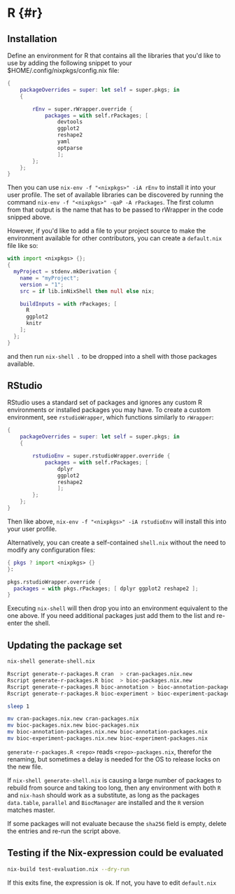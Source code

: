 # R {#r}

## Installation

Define an environment for R that contains all the libraries that you'd like to
use by adding the following snippet to your $HOME/.config/nixpkgs/config.nix file:

```nix
{
    packageOverrides = super: let self = super.pkgs; in
    {

        rEnv = super.rWrapper.override {
            packages = with self.rPackages; [
                devtools
                ggplot2
                reshape2
                yaml
                optparse
                ];
        };
    };
}
```

Then you can use `nix-env -f "<nixpkgs>" -iA rEnv` to install it into your user
profile. The set of available libraries can be discovered by running the
command `nix-env -f "<nixpkgs>" -qaP -A rPackages`. The first column from that
output is the name that has to be passed to rWrapper in the code snipped above.

However, if you'd like to add a file to your project source to make the
environment available for other contributors, you can create a `default.nix`
file like so:
```nix
with import <nixpkgs> {};
{
  myProject = stdenv.mkDerivation {
    name = "myProject";
    version = "1";
    src = if lib.inNixShell then null else nix;

    buildInputs = with rPackages; [
      R
      ggplot2
      knitr
    ];
  };
}
```
and then run `nix-shell .` to be dropped into a shell with those packages
available.

## RStudio

RStudio uses a standard set of packages and ignores any custom R
environments or installed packages you may have.  To create a custom
environment, see `rstudioWrapper`, which functions similarly to
`rWrapper`:

```nix
{
    packageOverrides = super: let self = super.pkgs; in
    {

        rstudioEnv = super.rstudioWrapper.override {
            packages = with self.rPackages; [
                dplyr
                ggplot2
                reshape2
                ];
        };
    };
}
```

Then like above, `nix-env -f "<nixpkgs>" -iA rstudioEnv` will install
this into your user profile.

Alternatively, you can create a self-contained `shell.nix` without the need to
modify any configuration files:

```nix
{ pkgs ? import <nixpkgs> {}
}:

pkgs.rstudioWrapper.override {
  packages = with pkgs.rPackages; [ dplyr ggplot2 reshape2 ];
}

```

Executing `nix-shell` will then drop you into an environment equivalent to the
one above. If you need additional packages just add them to the list and
re-enter the shell.

## Updating the package set

```bash
nix-shell generate-shell.nix

Rscript generate-r-packages.R cran  > cran-packages.nix.new
Rscript generate-r-packages.R bioc  > bioc-packages.nix.new
Rscript generate-r-packages.R bioc-annotation > bioc-annotation-packages.nix.new
Rscript generate-r-packages.R bioc-experiment > bioc-experiment-packages.nix.new

sleep 1

mv cran-packages.nix.new cran-packages.nix
mv bioc-packages.nix.new bioc-packages.nix
mv bioc-annotation-packages.nix.new bioc-annotation-packages.nix
mv bioc-experiment-packages.nix.new bioc-experiment-packages.nix
```

`generate-r-packages.R <repo>` reads  `<repo>-packages.nix`, therefor the renaming, but sometimes a delay is needed for the OS to release locks on the new file. 

If `nix-shell generate-shell.nix` is causing a large number of packages to rebuild from source and taking too long, then any environment with both `R` and `nix-hash` should work as a substitute, as long as the packages `data.table`, `parallel` and `BiocManager` are installed and the `R` version matches master.

If some packages will not evaluate because the `sha256` field is empty, delete the entries and re-run the script above.

## Testing if the Nix-expression could be evaluated

```bash
nix-build test-evaluation.nix --dry-run
```

If this exits fine, the expression is ok. If not, you have to edit `default.nix`
